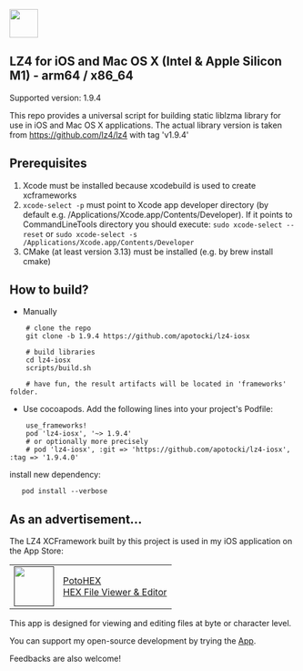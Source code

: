 [<img src="https://api.gitsponsors.com/api/badge/img?id=634323931" height="50">](https://api.gitsponsors.com/api/badge/link?p=SNDCb29auNHzzpQVTlukVWnlZlgtEx16AXVyPY97lHepp2fBHW+BJrhcDx2NY38YIAF8lRcs+Xe2ZUgX61Hvjs33fP1rv2viqkAj3IoQeWJGbUkNbmey9HoJAD87iqlScO1f0gW1D9t1Ts9DuKX2Vg==)

## LZ4 for iOS and Mac OS X (Intel & Apple Silicon M1) - arm64 / x86_64

Supported version: 1.9.4

This repo provides a universal script for building static liblzma library for use in iOS and Mac OS X applications.
The actual library version is taken from https://github.com/lz4/lz4 with tag 'v1.9.4'


## Prerequisites
  1) Xcode must be installed because xcodebuild is used to create xcframeworks
  2) ```xcode-select -p``` must point to Xcode app developer directory (by default e.g. /Applications/Xcode.app/Contents/Developer). If it points to CommandLineTools directory you should execute:
  ```sudo xcode-select --reset``` or ```sudo xcode-select -s /Applications/Xcode.app/Contents/Developer```
  3) CMake (at least version 3.13) must be installed (e.g. by brew install cmake) 

## How to build?
 - Manually
```
    # clone the repo
    git clone -b 1.9.4 https://github.com/apotocki/lz4-iosx
    
    # build libraries
    cd lz4-iosx
    scripts/build.sh

    # have fun, the result artifacts will be located in 'frameworks' folder.
```    
 - Use cocoapods. Add the following lines into your project's Podfile:
```
    use_frameworks!
    pod 'lz4-iosx', '~> 1.9.4'
    # or optionally more precisely
    # pod 'lz4-iosx', :git => 'https://github.com/apotocki/lz4-iosx', :tag => '1.9.4.0'
```    
install new dependency:
```
   pod install --verbose
```

## As an advertisement…
The LZ4 XCFramework built by this project is used in my iOS application on the App Store:

[<table align="center" border=0 cellspacing=0 cellpadding=0><tr><td><img src="https://is4-ssl.mzstatic.com/image/thumb/Purple112/v4/78/d6/f8/78d6f802-78f6-267a-8018-751111f52c10/AppIcon-0-1x_U007emarketing-0-10-0-85-220.png/460x0w.webp" width="70"/></td><td><a href="https://apps.apple.com/us/app/potohex/id1620963302">PotoHEX</a><br>HEX File Viewer & Editor</td><tr></table>]()

This app is designed for viewing and editing files at byte or character level.
  
You can support my open-source development by trying the [App](https://apps.apple.com/us/app/potohex/id1620963302).

Feedbacks are also welcome!
